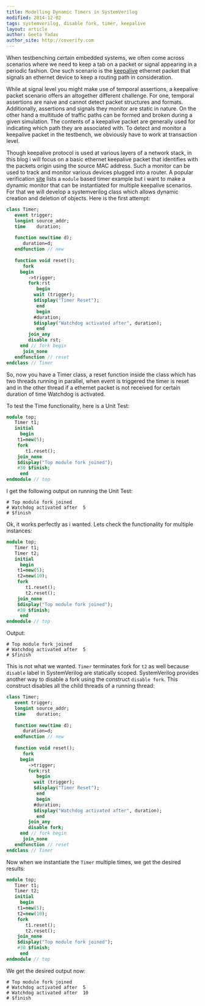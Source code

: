 ```yaml
---
title: Modelling Dynamic Timers in SystemVerilog
modified: 2014-12-02
tags: systemverilog, disable fork, timer, keepalive
layout: article
author: Geeta Yadav
author_site: http://coverify.com
---
```

When testbenching certain embedded systems, we often come across scenarios where we need to keep a tab on a packet or signal appearing in a periodic fashion. One such scenario is the [keepalive](http://en.wikipedia.org/wiki/Keepalive) ethernet packet that signals an ethernet device to keep a routing path in consideration.

While at signal level you might make use of temporal assertions, a keepalive packet scenario offers an altogether different challenge. For one, temporal assertions are naive and cannot detect packet structures and formats. Additionally, assertions and signals they monitor are static in nature. On the other hand a multitude of traffic paths can be formed and broken during a given simulation. The contents of a keepalive packet are generally used for indicating which path they are associated with. To detect and monitor a keepalive packet in the testbench, we obviously have to work at transaction level.

Though keepalive protocol is used at various layers of a network stack, in this blog i will focus on a basic ethernet keepalive packet that identifies with the packets origin using the source MAC address. Such a monitor can be used to track and monitor various devices plugged into a router. A popular verification [site](http://www.testbench.in/TB_21_WATCHDOG.html) lists a  `module` based timer example but i want to make a dynamic monitor that can be instantiated for multiple keepalive scenarios. For that we will develop a systemverilog class which allows dynamic creation and deletion of objects. Here is the first attempt:
	
```systemverilog
class Timer;
   event trigger;
   longint source_addr;
   time    duration;
   
   function new(time d);
      duration=d;
   endfunction // new
   
   function void reset();
      fork
	 begin
	    ->trigger;
	    fork:rst	       
	       begin
		  wait (trigger);
		  $display("Timer Reset");
	       end
	       begin
		  #duration;
		  $display("Watchdog activated after", duration);
	       end
	    join_any
	    disable rst;
	 end // fork begin
      join_none
   endfunction // reset
endclass // Timer
```

So, now you have a Timer class, a reset function inside the class which has two threads running in parallel, when event is triggered the timer is reset and in the other thread if a ethernet packet is not received for certain duration of time Watchdog is activated.

To test the Time functionality, here is a Unit Test: 

```systemverilog
module top;
   Timer t1;
   initial
     begin
	t1=new(5);
	fork	
	   t1.reset();
	join_none
	$display("Top module fork joined");
	#30 $finish;
     end
endmodule // top
```

I get the following output on running the Unit Test:

```
# Top module fork joined
# Watchdog activated after	5
# $finish

```
Ok, it works perfectly as i wanted. Lets check the functionality for multiple instances:

```systemverilog
module top;
   Timer t1;
   Timer t2;
   initial
     begin
	t1=new(5);
	t2=new(10);
	fork	
	   t1.reset();
	   t2.reset();
	join_none
	$display("Top module fork joined");
	#30 $finish;
     end
endmodule // top
```

Output:

```
# Top module fork joined
# Watchdog activated after	5
# $finish  

```

This is not what we wanted. `Timer` terminates fork for `t2` as well because `disable` label in SystemVerilog are statically scoped. SystemVerilog provides another way to disable a fork using the construct `disable fork`. This construct disables all the child threads of a running thread:

```systemverilog
class Timer;
   event trigger;
   longint source_addr;
   time    duration;
   
   function new(time d);
      duration=d;
   endfunction // new
   
   function void reset();
      fork
	 begin
	    ->trigger;
	    fork:rst	       
	       begin
		  wait (trigger);
		  $display("Timer Reset");
	       end
	       begin
		  #duration;
		  $display("Watchdog activated after", duration);
	       end
	    join_any
	    disable fork;
	 end // fork begin
      join_none
   endfunction // reset
endclass // Timer
```

Now when we instantiate the `Timer` multiple times, we get the desired results:

```systemverilog
module top;
   Timer t1;
   Timer t2;
   initial
     begin
	t1=new(5);
	t2=new(10);
	fork	
	   t1.reset();
	   t2.reset();
	join_none
	$display("Top module fork joined");
	#30 $finish;
     end
endmodule // top
```

We get the desired output now:

```
# Top module fork joined
# Watchdog activated after	5
# Watchdog activated after	10
# $finish

```
